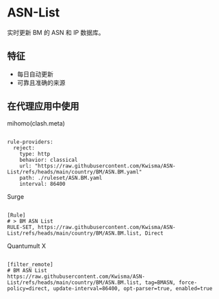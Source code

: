 
# ASN-List

实时更新 BM 的 ASN 和 IP 数据库。

## 特征

- 每日自动更新
- 可靠且准确的来源

## 在代理应用中使用

mihomo(clash.meta)

<pre><code class="language-javascript">
rule-providers:
  reject:
    type: http
    behavior: classical
    url: "https://raw.githubusercontent.com/Kwisma/ASN-List/refs/heads/main/country/BM/ASN.BM.yaml"
    path: ./ruleset/ASN.BM.yaml
    interval: 86400
</code></pre>

Surge

<pre><code class="language-javascript">
[Rule]
# > BM ASN List
RULE-SET, https://raw.githubusercontent.com/Kwisma/ASN-List/refs/heads/main/country/BM/ASN.BM.list, Direct
</code></pre>

Quantumult X

<pre><code class="language-javascript">
[filter_remote]
# BM ASN List
https://raw.githubusercontent.com/Kwisma/ASN-List/refs/heads/main/country/BM/ASN.BM.list, tag=BMASN, force-policy=direct, update-interval=86400, opt-parser=true, enabled=true
</code></pre>
